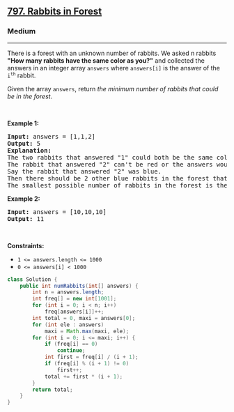 <h2><a href="https://leetcode.com/problems/rabbits-in-forest">797. Rabbits in Forest</a></h2><h3>Medium</h3><hr><p>There is a forest with an unknown number of rabbits. We asked n rabbits <strong>&quot;How many rabbits have the same color as you?&quot;</strong> and collected the answers in an integer array <code>answers</code> where <code>answers[i]</code> is the answer of the <code>i<sup>th</sup></code> rabbit.</p>

<p>Given the array <code>answers</code>, return <em>the minimum number of rabbits that could be in the forest</em>.</p>

<p>&nbsp;</p>
<p><strong class="example">Example 1:</strong></p>

<pre>
<strong>Input:</strong> answers = [1,1,2]
<strong>Output:</strong> 5
<strong>Explanation:</strong>
The two rabbits that answered &quot;1&quot; could both be the same color, say red.
The rabbit that answered &quot;2&quot; can&#39;t be red or the answers would be inconsistent.
Say the rabbit that answered &quot;2&quot; was blue.
Then there should be 2 other blue rabbits in the forest that didn&#39;t answer into the array.
The smallest possible number of rabbits in the forest is therefore 5: 3 that answered plus 2 that didn&#39;t.
</pre>

<p><strong class="example">Example 2:</strong></p>

<pre>
<strong>Input:</strong> answers = [10,10,10]
<strong>Output:</strong> 11
</pre>

<p>&nbsp;</p>
<p><strong>Constraints:</strong></p>

<ul>
	<li><code>1 &lt;= answers.length &lt;= 1000</code></li>
	<li><code>0 &lt;= answers[i] &lt; 1000</code></li>
</ul>

```java
class Solution {
    public int numRabbits(int[] answers) {
        int n = answers.length;
        int freq[] = new int[1001];
        for (int i = 0; i < n; i++)
            freq[answers[i]]++;
        int total = 0, maxi = answers[0];
        for (int ele : answers)
            maxi = Math.max(maxi, ele);
        for (int i = 0; i <= maxi; i++) {
            if (freq[i] == 0)
                continue;
            int first = freq[i] / (i + 1);
            if (freq[i] % (i + 1) != 0)
                first++;
            total += first * (i + 1);
        }
        return total;
    }
}
```
